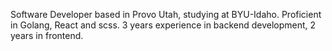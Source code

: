 Software Developer based in Provo Utah, studying at BYU-Idaho. Proficient in Golang, React and scss. 3 years experience in backend development, 2 years in frontend.
